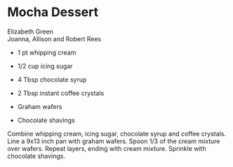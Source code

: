 # Mocha Dessert

Elizabeth Green<br/>
Joanna, Allison and Robert Rees

- 1 pt whipping cream
- 1/2 cup icing sugar
- 4 Tbsp chocolate syrup

- 2 Tbsp instant coffee crystals
- Graham wafers
- Chocolate shavings

Combine whipping cream, icing sugar, chocolate syrup and coffee crystals. Line a 9x13 inch pan with graham wafers. Spoon 1/3 of the cream mixture over wafers. Repeat layers, ending with cream mixture.  Sprinkle with chocolate shavings.